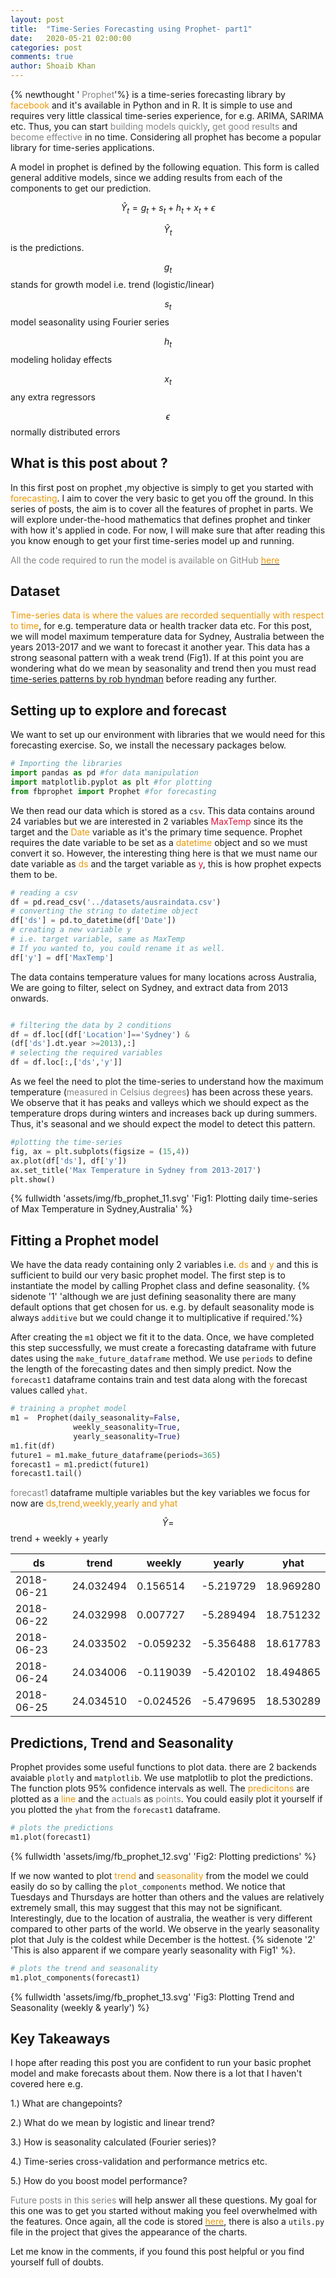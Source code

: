 ```yaml
---
layout: post
title:  "Time-Series Forecasting using Prophet- part1"
date:   2020-05-21 02:00:00
categories: post
comments: true
author: Shoaib Khan
---
```



{% newthought '<span style="color:#868686;"> Prophet</span>'%} is a time-series forecasting library by <span style="color:#ea9808;"> facebook</span> and it's available in Python and in R. It is simple to use and requires very little classical time-series experience, for e.g. ARIMA, SARIMA etc. Thus, you can start <span style="color:#868686;">building models quickly</span>, <span style="color:#868686;">get good results</span> and <span style="color:#868686;">become effective</span> in no time. Considering all prophet has become a popular library for time-series applications.
<!--more-->

A model in prophet is defined by the following equation. 
This form is called general additive models, since we adding results from each of the components to get our prediction.

$$\hat Y_t  = g_t + s_t + h_t + x_t + \epsilon$$  


$$ \hat Y_t $$  is the predictions.

$$ g_t $$ stands for growth model i.e. trend (logistic/linear)

$$ s_t $$ model seasonality using Fourier series

$$ h_t $$ modeling holiday effects

$$ x_t $$ any extra regressors

$$ \epsilon $$ normally distributed errors

## What is this post about ?
In this first post on prophet ,my objective is simply to get you started with <span style="color:#ea9808;"> forecasting</span>. I aim to cover the very basic to get you off the ground. In this series of posts, the aim is to cover all the features of prophet in parts. We will explore under-the-hood mathematics that defines prophet and tinker with how it's applied in code. For now, I will make sure that after reading this you know enough to get your first time-series model up and running. 

<span style="color:#868686;"> All the code required to run the model is available on GitHub</span> [<span style="color:#ea9808;">here</span>](https://github.com/shoaibkhanz/fbprophet_case_studies/tree/master/Part1)

## Dataset
<span style="color:#ea9808;">Time-series data is where the values are recorded sequentially with respect to time</span>, for e.g. temperature data or health tracker data etc. For this post, we will model maximum temperature data for Sydney, Australia between the years 2013-2017 and we want to forecast it another year. This data has a strong seasonal pattern with a weak trend (Fig1). If at this point you are wondering what do we mean by seasonality and trend then you must read [time-series patterns by rob hyndman](https://otexts.com/fpp3/tspatterns.html) before reading any further.

## Setting up to explore and forecast

We want to set up our environment with libraries that we would need for this forecasting exercise.
So, we install the necessary packages below.

``` python
# Importing the libraries
import pandas as pd #for data manipulation
import matplotlib.pyplot as plt #for plotting
from fbprophet import Prophet #for forecasting

```

We then read our data which is stored as a `csv`.
This data contains around 24 variables but we are interested in 2 variables <span style="color:#DC143C;">MaxTemp</span> since its the target and the <span style="color:#ea9808;">Date</span> variable as it's the primary time sequence. Prophet requires the date variable to be set as a <span style="color:#ea9808;">datetime</span> object and so we must convert it so. However, the interesting thing here is that we must name our date variable as <span style="color:#ea9808;">ds</span> and the target variable as <span style="color:#DC143C;">y</span>, this is how prophet expects  them to be.


``` python
# reading a csv
df = pd.read_csv('../datasets/ausraindata.csv')
# converting the string to datetime object
df['ds'] = pd.to_datetime(df['Date'])
# creating a new variable y 
# i.e. target variable, same as MaxTemp
# If you wanted to, you could rename it as well.
df['y'] = df['MaxTemp']
```

The data contains temperature values for many locations across Australia, We are going to filter, select on Sydney, and extract data from 2013 onwards.


``` python

# filtering the data by 2 conditions
df = df.loc[(df['Location']=='Sydney') & 
(df['ds'].dt.year >=2013),:]
# selecting the required variables
df = df.loc[:,['ds','y']]

```

As we feel the need to plot the time-series to understand how the maximum temperature (<span style="color:#868686;">measured in Celsius degrees</span>) has been across these years. We observe that it has peaks and valleys which we should expect as the temperature drops during winters and increases back up during summers. Thus, it's seasonal and we should expect the model to detect this pattern.

``` python
#plotting the time-series
fig, ax = plt.subplots(figsize = (15,4))
ax.plot(df['ds'], df['y'])
ax.set_title('Max Temperature in Sydney from 2013-2017')
plt.show()
```
{% fullwidth 'assets/img/fb_prophet_11.svg' 'Fig1: Plotting daily time-series of Max Temperature in Sydney,Australia' %}

## Fitting a Prophet model

We have the data ready containing only 2 variables i.e. <span style="color:#ea9808;">ds</span> and <span style="color:#ea9808;">y</span> and this is sufficient to build our very basic prophet model.
The first step is to instantiate the model by calling Prophet class and define seasonality. {% sidenote '1' 'although we are just defining seasonality there are many default options that get chosen for us. e.g. by default seasonality mode is always `additive` but we could change it to multiplicative if required.'%}

After creating the `m1` object we fit it to the data. Once, we have completed this step successfully, we must create a forecasting dataframe with future dates using the `make_future_dataframe` method. We use `periods` to define the length of the forecasting dates and then simply predict. Now the `forecast1` dataframe contains train and test data along with the forecast values called `yhat`.

``` python
# training a prophet model 
m1 =  Prophet(daily_seasonality=False, 
              weekly_seasonality=True, 
              yearly_seasonality=True)
m1.fit(df)
future1 = m1.make_future_dataframe(periods=365)
forecast1 = m1.predict(future1)
forecast1.tail()

```

<span style="color:#868686;">forecast1</span> dataframe multiple variables but the key variables we focus for now are <span style="color:#ea9808;">ds,trend,weekly,yearly and yhat</span>

$$ \hat Y = $$ trend + weekly + yearly 


| ds         | trend     | weekly    | yearly    | yhat      |
|------------|-----------|-----------|-----------|-----------|
| 2018-06-21 | 24.032494 | 0.156514  | -5.219729 | 18.969280 |
| 2018-06-22 | 24.032998 | 0.007727  | -5.289494 | 18.751232 |
| 2018-06-23 | 24.033502 | -0.059232 | -5.356488 | 18.617783 |
| 2018-06-24 | 24.034006 | -0.119039 | -5.420102 | 18.494865 |
| 2018-06-25 | 24.034510 | -0.024526 | -5.479695 | 18.530289 |

## Predictions, Trend and Seasonality

Prophet provides some useful functions to plot data. there are 2 backends avaiable `plotly` and `matplotlib`. We use matplotlib to plot the predictions. The function plots 95% confidence intervals as well. The <span style="color:#ea9808;">predicitons</span> are plotted as a <span style="color:#ea9808;">line</span> and the <span style="color:#868686;">actuals</span> as <span style="color:#868686;">points</span>. You could easily plot it yourself if you plotted the `yhat` from the `forecast1` dataframe.

``` python
# plots the predictions
m1.plot(forecast1)

```
{% fullwidth 'assets/img/fb_prophet_12.svg' 'Fig2: Plotting predictions' %}


If we now wanted to plot <span style="color:#ea9808;">trend</span> and <span style="color:#ea9808;">seasonality</span> from the model we could easily do so by calling the `plot_components` method. We notice that Tuesdays and Thursdays are hotter than others and the values are relatively extremely small, this may suggest that this may not be significant. Interestingly, due to the location of australia, the weather is very different compared to other parts of the world. We observe in the yearly seasonality plot that July is the coldest while December is the hottest.  {% sidenote '2' 'This is also apparent if we compare yearly seasonality with Fig1' %}.

``` python
# plots the trend and seasonality
m1.plot_components(forecast1)

```
{% fullwidth 'assets/img/fb_prophet_13.svg' 'Fig3: Plotting Trend and Seasonality (weekly & yearly') %}

## Key Takeaways

I hope after reading this post you are confident to run your basic prophet model and make forecasts about them.
Now there is a lot that I haven't covered here e.g. 

1.) What are changepoints? 

2.) What do we mean by logistic and linear trend?

3.) How is seasonality calculated (Fourier series)? 

4.) Time-series cross-validation and performance metrics etc.

5.) How do you boost model performance? 

<span style="color:#868686;">Future posts in this series</span> will help answer all these questions. My goal for this one was to get you started without making you feel overwhelmed with the features. Once again, all the code is stored [<span style="color:#ea9808;">here</span>](https://github.com/shoaibkhanz/fbprophet_case_studies/tree/master/Part1), there is also a `utils.py` file in the project that gives the appearance of the charts.

Let me know in the comments, if you found this post helpful or you find yourself full of doubts.

